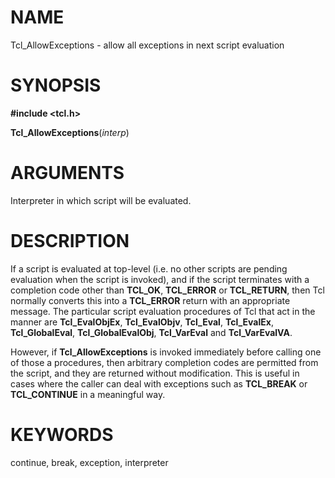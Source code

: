 # NAME

Tcl_AllowExceptions - allow all exceptions in next script evaluation

# SYNOPSIS

**#include \<tcl.h\>**

**Tcl_AllowExceptions**(*interp*)

# ARGUMENTS

Interpreter in which script will be evaluated.

# DESCRIPTION

If a script is evaluated at top-level (i.e. no other scripts are pending
evaluation when the script is invoked), and if the script terminates
with a completion code other than **TCL_OK**, **TCL_ERROR** or
**TCL_RETURN**, then Tcl normally converts this into a **TCL_ERROR**
return with an appropriate message. The particular script evaluation
procedures of Tcl that act in the manner are **Tcl_EvalObjEx**,
**Tcl_EvalObjv**, **Tcl_Eval**, **Tcl_EvalEx**, **Tcl_GlobalEval**,
**Tcl_GlobalEvalObj**, **Tcl_VarEval** and **Tcl_VarEvalVA**.

However, if **Tcl_AllowExceptions** is invoked immediately before
calling one of those a procedures, then arbitrary completion codes are
permitted from the script, and they are returned without modification.
This is useful in cases where the caller can deal with exceptions such
as **TCL_BREAK** or **TCL_CONTINUE** in a meaningful way.

# KEYWORDS

continue, break, exception, interpreter

<!---
Copyright (c) 1989-1993 The Regents of the University of California
Copyright (c) 1994-1996 Sun Microsystems, Inc
-->

